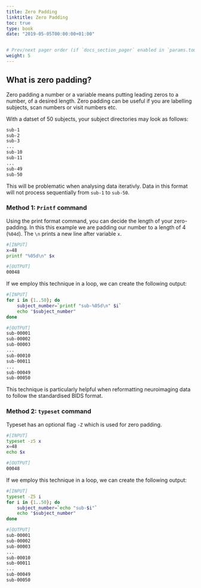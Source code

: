 ```yaml
---
title: Zero Padding
linktitle: Zero Padding
toc: true
type: book
date: "2019-05-05T00:00:00+01:00"


# Prev/next pager order (if `docs_section_pager` enabled in `params.toml`)
weight: 5
---
```

## What is zero padding?
Zero padding a number or a variable means putting leading zeros to a number, of a desired length.
Zero padding can be useful if you are labelling subjects, scan numbers or visit numbers etc.

With a datset of 50 subjects, your subject directories may look as follows:
```bash
sub-1
sub-2
sub-3
...
sub-10
sub-11
...
sub-49
sub-50
```
This will be problematic when analysing data iterativly. Data in this format will not process sequentially from ```sub-1``` to ```sub-50```.

### Method 1: ```Printf``` command
Using the print format command, you can decide the length of your zero-padding. In this this example we are padding our number to a length of 4 (```%04d```). The ```\n``` prints a new line after variable ```x```. 
```bash
#[INPUT]
x=48
printf "%05d\n" $x
```
```bash
#[OUTPUT]
00048
```
If we employ this technique in a loop, we can create the following output: 
```bash
#[INPUT]
for i in {1..50}; do
	subject_number=`printf "sub-%05d\n" $i`
	echo "$subject_number"
done
```
```bash
#[OUTPUT]
sub-00001
sub-00002
sub-00003
...
sub-00010
sub-00011
...
sub-00049
sub-00050
```
This technique is particularly helpful when reformatting neuroimaging data to follow the standardised BIDS format.
### Method 2: ```typeset``` command
Typeset has an optional flag ```-Z``` which is used for zero padding.
```bash
#[INPUT]
typeset -z5 x
x=48
echo $x
```
```bash
#[OUTPUT]
00048
```
If we employ this technique in a loop, we can create the following output: 
```bash
#[INPUT]
typeset -Z5 i
for i in {1..50}; do
	subject_number=`echo "sub-$i"`
	echo "$subject_number"
done
```
```bash
#[OUTPUT]
sub-00001
sub-00002
sub-00003
...
sub-00010
sub-00011
...
sub-00049
sub-00050
```
